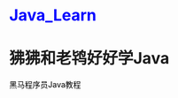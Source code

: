 # <span style="color: blue; ">Java_Learn</span>
<h1>狒狒和老鸨好好学Java</h1>

<a href="https://www.bilibili.com/video/BV17F411T7Ao?t=10.0" style="text-decoration: none" target="_blank">
        <span style="color: black; ">黑马程序员Java教程</span>
    </a>
